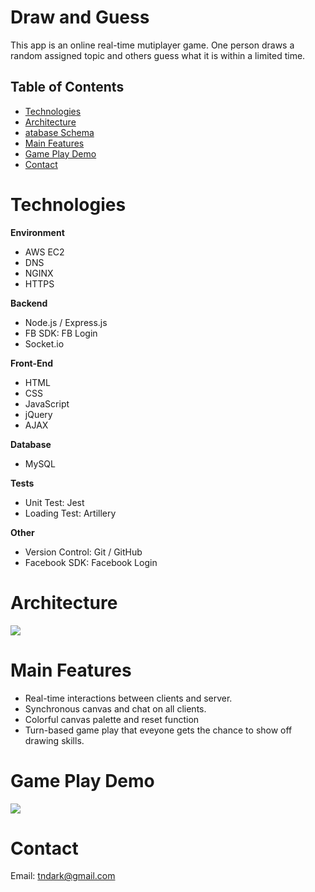 # Draw and Guess

This app is an online real-time mutiplayer game.
One person draws a random assigned topic and others guess what it is within a limited time.

## Table of Contents

- [Technologies](#Technologies)
- [Architecture](#Architecture)
- [atabase Schema](#atabase-Schema)
- [Main Features](#Main-Features)
- [Game Play Demo](#Game-Play-Demo)
- [Contact](#Contact)

# Technologies

**Environment**
- AWS EC2
- DNS
- NGINX
- HTTPS

**Backend**
- Node.js / Express.js
- FB SDK: FB Login
- Socket.io

**Front-End**
- HTML
- CSS
- JavaScript
- jQuery
- AJAX

**Database**
- MySQL

**Tests**
- Unit Test: Jest
- Loading Test: Artillery

**Other**
- Version Control: Git / GitHub
- Facebook SDK: Facebook Login

# Architecture
![](https://i.imgur.com/k2YvmgS.jpg)

# Main Features

- Real-time interactions between clients and server.
- Synchronous canvas and chat on all clients.
- Colorful canvas palette and reset function
- Turn-based game play that eveyone gets the chance to show off drawing skills.

# Game Play Demo

![](https://i.imgur.com/dqMNMb1.gif)

# Contact
Email: tndark@gmail.com